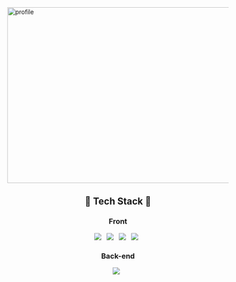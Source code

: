 <img width="1024" height="400" alt="profile" src="https://user-images.githubusercontent.com/68528752/112266619-99131300-8cb7-11eb-87e6-804f7b2e14f1.png">


<h2 align = 'center'>🤖 Tech Stack 🤖</h2>
<h3 align = 'center'> Front </h3>
<p align ='center'>
 <img src="https://img.shields.io/badge/HTML5-EF404A?style=flat-square&logo=HTML5&logoColor=white"/></a> &nbsp
 <img src="https://img.shields.io/badge/CSS3-27AAE1?style=flat-square&logo=CSS3&logoColor=white"/></a> &nbsp
 <img src="https://img.shields.io/badge/JavaScript-FFD400?style=flat-square&logo=JavaScript&logoColor=white"/></a> &nbsp
 <img src="https://img.shields.io/badge/React-81D3EB?style=flat-square&logo=React&logoColor=white"/></a> &nbsp
 </p>
 
 <h3 align = 'center'> Back-end </h3>
 <p align ='center'>
 <img src="https://img.shields.io/badge/Node.js-80B463?style=flat-square&logo=Node.js&logoColor=white"/></a> &nbsp
 </p>
 
